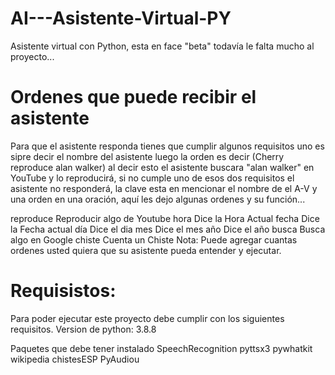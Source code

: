 # AI---Asistente-Virtual-PY
Asistente virtual con Python, esta en face "beta" todavía le falta mucho al proyecto...


# Ordenes que puede recibir el asistente
Para que el asistente responda tienes que cumplir algunos requisitos uno es sipre decir el nombre del asistente luego la orden es decir (Cherry reproduce alan walker) al decir esto el asistente buscara "alan walker" en YouTube y lo reproducirá, si no cumple uno de esos dos requisitos el asistente no responderá, la clave esta en mencionar el nombre de el A-V y una orden en una oración, aquí les dejo algunas ordenes y su función...

reproduce   Reproducir algo de Youtube
hora   Dice la Hora Actual
fecha	Dice la Fecha actual
día	Dice el dia
mes    Dice el mes
año	Dice el año
busca   Busca algo en Google
chiste	 Cuenta un Chiste
Nota: Puede agregar cuantas ordenes usted quiera que su asistente pueda entender y ejecutar.

# Requisistos:
Para poder ejecutar este proyecto debe cumplir con los siguientes requisitos.
Version de python: 3.8.8

Paquetes que debe tener instalado
SpeechRecognition
pyttsx3
pywhatkit
wikipedia
chistesESP
PyAudiou

